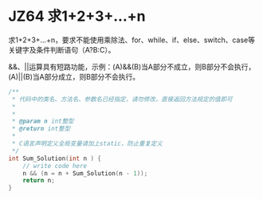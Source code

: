 # JZ64 求1+2+3+...+n

求1+2+3+...+n，要求不能使用乘除法、for、while、if、else、switch、case等关键字及条件判断语句（A?B:C）。 

&&、||运算具有短路功能，示例：(A)&&(B)当A部分不成立，则B部分不会执行，(A)||(B)当A部分成立，则B部分不会执行。  

```c
/**
 * 代码中的类名、方法名、参数名已经指定，请勿修改，直接返回方法规定的值即可
 *
 * 
 * @param n int整型 
 * @return int整型
 *
 * C语言声明定义全局变量请加上static，防止重复定义
 */
int Sum_Solution(int n ) {
    // write code here
    n && (n = n + Sum_Solution(n - 1));
    return n;
}
```

